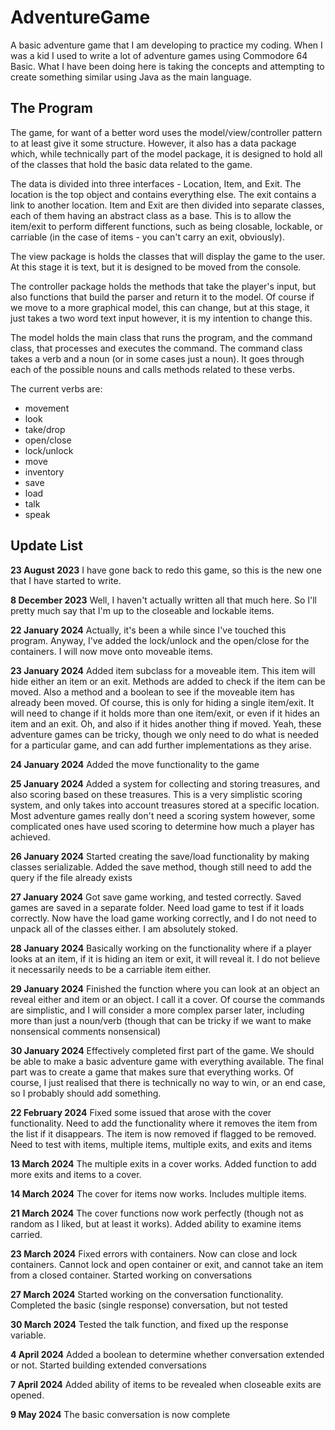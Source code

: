 # AdventureGame

A basic adventure game that I am developing to practice my coding.
When I was a kid I used to write a lot of adventure games using Commodore 64 Basic.
What I have been doing here is taking the concepts and attempting to create something similar using
Java as the main language.

## The Program ##

The game, for want of a better word uses the model/view/controller pattern to at least give it some structure.
However, it also has a data package which, while technically part of the model package, it is designed to hold all
of the classes that hold the basic data related to the game.

The data is divided into three interfaces - Location, Item, and Exit. The location is the top object and contains 
everything else. The exit contains a link to another location. Item and Exit are then divided into separate classes,
each of them having an abstract class as a base. This is to allow the item/exit to perform different functions, such as being
closable, lockable, or carriable (in the case of items - you can't carry an exit, obviously).

The view package is holds the classes that will display the game to the user. At this stage it is text, but it is designed
to be moved from the console.

The controller package holds the methods that take the player's input, but also functions that build the parser and return it to
the model. Of course if we move to a more graphical model, this can change, but at this stage, it just takes a two word text input
however, it is my intention to change this.

The model holds the main class that runs the program, and the command class, that processes and executes the command. The command
class takes a verb and a noun (or in some cases just a noun). It goes through each of the possible nouns and calls methods related
to these verbs.

The current verbs are:

- movement
- look
- take/drop
- open/close
- lock/unlock
- move
- inventory
- save
- load
- talk
- speak

## Update List ##

**23 August 2023**
I have gone back to redo this game, so this is the new one that I have started to write.

**8 December 2023**
Well, I haven't actually written all that much here. So I'll pretty much say that I'm up to the closeable
and lockable items.

**22 January 2024**
Actually, it's been a while since I've touched this program. Anyway, I've added the lock/unlock and
the open/close for the containers. I will now move onto moveable items.

**23 January 2024**
Added item subclass for a moveable item. This item will hide either an item or an exit. Methods are added to check if the
item can be moved. Also a method and a boolean to see if the moveable item has already been moved.
Of course, this is only for hiding a single item/exit. It will need to change if it holds more than one item/exit, or even if
it hides an item and an exit. Oh, and also if it hides another thing if moved. Yeah, these adventure games can be tricky,
though we only need to do what is needed for a particular game, and can add further implementations as they arise.

**24 January 2024**
Added the move functionality to the game

**25 January 2024**
Added a system for collecting and storing treasures, and also scoring based on these treasures. This is a very simplistic scoring
system, and only takes into account treasures stored at a specific location. Most adventure games really don't need a scoring system
however, some complicated ones have used scoring to determine how much a player has achieved.

**26 January 2024**
Started creating the save/load functionality by making classes serializable. Added the save method, though still need to add the
query if the file already exists

**27 January 2024**
Got save game working, and tested correctly. Saved games are saved in a separate folder. Need load game to test if it loads correctly.
Now have the load game working correctly, and I do not need to unpack all of the classes either. I am absolutely stoked.

**28 January 2024**
Basically working on the functionality where if a player looks at an item, if it is hiding an item or exit, it will reveal it. I do not
believe it necessarily needs to be a carriable item either.

**29 January 2024**
Finished the function where you can look at an object an reveal either and item or an object. I call it a cover. Of course the commands are
simplistic, and I will consider a more complex parser later, including more than just a noun/verb (though that can be tricky if we want to
make nonsensical comments nonsensical)

**30 January 2024**
Effectively completed first part of the game. We should be able to make a basic adventure game with everything available. The final part
was to create a game that makes sure that everything works. Of course, I just realised that there is technically no way to win, or an end case,
so I probably should add something.

**22 February 2024**
Fixed some issued that arose with the cover functionality. Need to add the functionality where it removes the item from the list if it 
disappears. The item is now removed if flagged to be removed. Need to test with items, multiple items, multiple exits, and exits and items

**13 March 2024**
The multiple exits in a cover works. Added function to add more exits and items to a cover.

**14 March 2024**
The cover for items now works. Includes multiple items.

**21 March 2024**
The cover functions now work perfectly (though not as random as I liked, but at least it works). Added ability to examine items carried.

**23 March 2024**
Fixed errors with containers. Now can close and lock containers. Cannot lock and open container or exit, and cannot take an item from a
closed container. Started working on conversations

**27 March 2024**
Started working on the conversation functionality. Completed the basic (single response) conversation, but not tested

**30 March 2024**
Tested the talk function, and fixed up the response variable.

**4 April 2024**
Added a boolean to determine whether conversation extended or not. Started building extended conversations 

**7 April 2024**
Added ability of items to be revealed when closeable exits are opened.

**9 May 2024**
The basic conversation is now complete